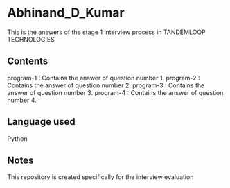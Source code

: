 # Abhinand_D_Kumar  
This is the answers of the stage 1 interview process in TANDEMLOOP TECHNOLOGIES

## Contents  
program-1 : Contains the answer of question number 1. 
program-2 : Contains the answer of question number 2.
program-3 : Contains the answer of question number 3.
program-4 : Contains the answer of question number 4.

## Language used  
Python

## Notes  
This repository is created specifically for the interview evaluation
